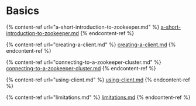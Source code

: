 # Basics

{% content-ref url="a-short-introduction-to-zookeeper.md" %}
[a-short-introduction-to-zookeeper.md](a-short-introduction-to-zookeeper.md)
{% endcontent-ref %}

{% content-ref url="creating-a-client.md" %}
[creating-a-client.md](creating-a-client.md)
{% endcontent-ref %}

{% content-ref url="connecting-to-a-zookeeper-cluster.md" %}
[connecting-to-a-zookeeper-cluster.md](connecting-to-a-zookeeper-cluster.md)
{% endcontent-ref %}

{% content-ref url="using-client.md" %}
[using-client.md](using-client.md)
{% endcontent-ref %}

{% content-ref url="limitations.md" %}
[limitations.md](limitations.md)
{% endcontent-ref %}

